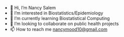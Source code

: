 - 👋 Hi, I’m Nancy Salem
- 👀 I’m interested in Biostatistics/Epidemiology 
- 🌱 I’m currently learning Biostatistical Computing 
- 💞️ I’m looking to collaborate on public health projects 
- 📫 How to reach me nancymood10@gmail.com

<!---
Nsalem93/Nsalem93 is a ✨ special ✨ repository because its `README.md` (this file) appears on your GitHub profile.
You can click the Preview link to take a look at your changes.
--->
